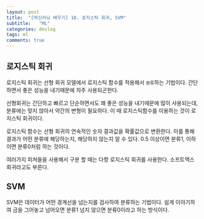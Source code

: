 ```yaml
---
layout: post
title:  "[머신러닝 배우기] 10. 로지스틱 회귀, SVM"
subtitle:   "ML"
categories: devlog
tags: ml
comments: true
---
```


## 로지스틱 회귀

로지스틱 회귀는 선형 회귀 모델에서 로지스틱 함수를 적용해서 `분류`하는 기법이다. 간단하면서 좋은 성능을 내기때문에 자주 사용되곤한다. 

선형회귀는 간단하고 빠르고 단순하면서도 꽤 좋은 성능을 내기때문에 많이 사용되는데, 분류에는 맞지 않아서 약간의 변형이 필요하다. 이 때 로지스틱함수를 이용하는 것이 로지스틱 회귀이다.

로지스틱 함수는 선형 회귀의 연속적인 숫자 결과값을 확률값으로 변환한다. 이를 통해 결과가 어떤 분류에 해당하는지, 해당하지 않는지 알 수 있다. 0.5 이상이면 분류1, 이하이면 분류0처럼 하는 것이다.

여러가지 피쳐들을 사용해서 구분 할 때는 다항 로지스틱 회귀를 사용한다. 소프트맥스 회귀라고도 부른다.

## SVM

SVM은 데이터가 어떤 경계선을 넘는지를 검사하여 분류하는 기법이다. 쉽게 이야기하여 금을 그어놓고 넘어오면 분류1 넘지 않으면 분류0이라고 하는 방식이다.


